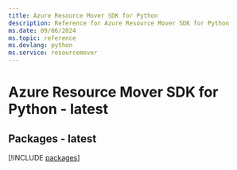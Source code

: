 ```yaml
---
title: Azure Resource Mover SDK for Python
description: Reference for Azure Resource Mover SDK for Python
ms.date: 09/06/2024
ms.topic: reference
ms.devlang: python
ms.service: resourcemover
---
```

# Azure Resource Mover SDK for Python - latest
## Packages - latest
[!INCLUDE [packages](resource-mover-index.md)]